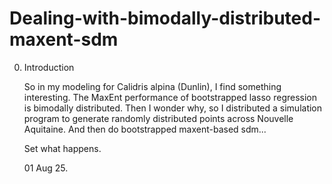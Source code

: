 # Dealing-with-bimodally-distributed-maxent-sdm

0. Introduction

   So in my modeling for Calidris alpina (Dunlin), I find something interesting.
   The MaxEnt performance of bootstrapped lasso regression is bimodally distributed.
   Then I wonder why, so I distributed a simulation program to generate randomly distributed points across Nouvelle Aquitaine.
   And then do bootstrapped maxent-based sdm...

   Set what happens.

   01 Aug 25.

   
